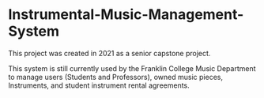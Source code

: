 # Instrumental-Music-Management-System

This project was created in 2021 as a senior capstone project.

This system is still currently used by the Franklin College Music Department to manage users (Students and Professors), owned music pieces, Instruments, and student instrument rental agreements.
